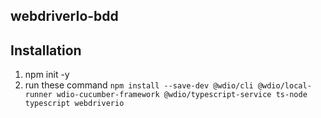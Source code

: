## webdriverIo-bdd ##

## Installation ##
1. npm init -y 
2. run these command `npm install --save-dev @wdio/cli @wdio/local-runner wdio-cucumber-framework @wdio/typescript-service ts-node typescript webdriverio
`